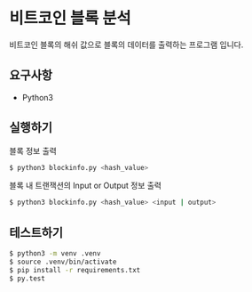 # 비트코인 블록 분석

비트코인 블록의 해쉬 값으로 블록의 데이터를 출력하는 프로그램 입니다.

## 요구사항

- Python3

## 실행하기

블록 정보 출력

```bash
$ python3 blockinfo.py <hash_value>
```

블록 내 트랜잭션의 Input or Output 정보 출력

```bash
$ python3 blockinfo.py <hash_value> <input | output>
```


## 테스트하기

```bash
$ python3 -m venv .venv
$ source .venv/bin/activate
$ pip install -r requirements.txt
$ py.test
```
